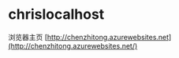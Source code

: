 # chrislocalhost
浏览器主页
[http://chenzhitong.azurewebsites.net](http://chenzhitong.azurewebsites.net/) 
